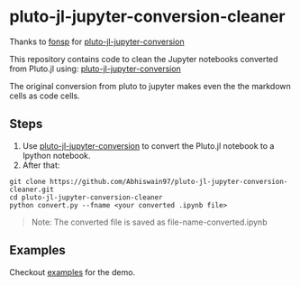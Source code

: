 # pluto-jl-jupyter-conversion-cleaner

Thanks to [fonsp](https://github.com/fonsp) for [pluto-jl-jupyter-conversion](https://observablehq.com/@olivier_plas/pluto-jl-jupyter-conversion) 

This repository contains code to clean the Jupyter notebooks converted from Pluto.jl using: 
[pluto-jl-jupyter-conversion](https://observablehq.com/@olivier_plas/pluto-jl-jupyter-conversion) 

The original conversion from pluto to jupyter makes even the the markdown cells as code cells.

## Steps

1. Use [pluto-jl-jupyter-conversion](https://observablehq.com/@olivier_plas/pluto-jl-jupyter-conversion) to convert the Pluto.jl notebook to a Ipython notebook.
2. After that:
```
git clone https://github.com/Abhiswain97/pluto-jl-jupyter-conversion-cleaner.git
cd pluto-jl-jupyter-conversion-cleaner
python convert.py --fname <your converted .ipynb file>
```
> Note: The converted file is saved as file-name-converted.ipynb

## Examples

Checkout [examples](https://github.com/Abhiswain97/pluto-jl-jupyter-conversion-cleaner/tree/main/examples) for the demo.
